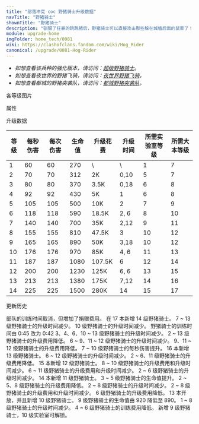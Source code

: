 ```yaml
---
title: "部落冲突 coc 野猪骑士升级数据"
navTitle: "野猪骑士"
shownTitle: "野猪骑士"
description: "驯服了狂暴的跳跳猪后，野猪骑士可以直接攻击那些躲在城墙后面的鼠辈了！有暗黑重油的滋养，这些勇士战无不胜！"
module: upgrade-home
imgFolder: home_tech/0081
wiki: https://clashofclans.fandom.com/wiki/Hog_Rider
canonical: /upgrade/0081-Hog-Rider
---
```


- *如想查看该兵种的强化版本，请访问：[超级野猪骑士](/upgrade/060f-Super-Hog-Rider)。*
- *如想查看夜世界的野猪飞骑，请访问：[夜世界野猪飞骑](/upgrade/100a-Hog-Glider)。*
- *如想查看都城的野猪突袭队，请访问：[都城野猪突袭队](/upgrade/200b-Hog-Raiders)。*

<UnitInfo :folder="$frontmatter.imgFolder" imgSrc="Hog_Rider_info.png" :imgAlt="$frontmatter.navTitle" :description="$frontmatter.description" />

<SmallTitle>各等级图片</SmallTitle>

<Panel>
    <UnitImgGroup :folder="$frontmatter.imgFolder">
        <UnitImg imgTitle="1 - 2 级" imgSrc="Hog_Rider1.png" />
        <UnitImg imgTitle="3 - 4 级" imgSrc="Hog_Rider3.png" />
        <UnitImg imgTitle="5 级" imgSrc="Hog_Rider5.png" />
        <UnitImg imgTitle="6 级" imgSrc="Hog_Rider6.png" />
        <UnitImg imgTitle="7 级" imgSrc="Hog_Rider7.png" />
        <UnitImg imgTitle="8 级" imgSrc="Hog_Rider8.png" />
        <UnitImg imgTitle="9 级" imgSrc="Hog_Rider9.png" />
        <UnitImg imgTitle="10 级" imgSrc="Hog_Rider10.png" />
        <UnitImg imgTitle="11 级" imgSrc="Hog_Rider11.png" />
        <UnitImg imgTitle="12 级" imgSrc="Hog_Rider12.png" />
        <UnitImg imgTitle="13 级" imgSrc="Hog_Rider13.png" />
        <UnitImg imgTitle="14 级" imgSrc="Hog_Rider14.png" />
    </UnitImgGroup>
</Panel>

<SmallTitle>属性</SmallTitle>

<UnitProperties>
    <UnitProperty pKey="部队类型" pValue="地面近战单位" />
    <UnitProperty pKey="攻击偏好" pValue="防御建筑" />
    <UnitProperty pKey="伤害类型" pValue="单体伤害" />
    <UnitProperty pKey="攻击的目标" pValue="仅地面目标" />
    <UnitProperty pKey="占据人口" pValue="5" />
    <UnitProperty pKey="移动速度" pValue="3 格/秒" />
    <UnitProperty pKey="攻击速度" pValue="1 秒/次" />
    <UnitProperty pKey="攻击距离" pValue="0.6 格" />
    <UnitProperty pKey="所需暗黑训练营等级" pValue="2" />
    <UnitProperty pKey="所需大本等级" pValue="7" />
    <UnitProperty pKey="训练时间" pValue="无" trainingSystem="2025" />
    <UnitProperty pKey="捐赠费用" pValue="3,3,135,Dark_Elixir" :isDonationCost="true" />
</UnitProperties>

<SmallTitle>升级数据</SmallTitle>

<script setup>
const tableExtraInfo = [
    {
        "column": 4,
        "type": "cost",
        "gpClass": "research",
        "icon": "Dark_Elixir"
    },
    {
        "column": 5,
        "type": "time",
        "gpClass": "research"
    }
];
</script>

<UnitTable :tableExtraInfo="tableExtraInfo">

| 等级 |  每秒伤害 | 每次伤害 | 生命值 | 升级花费|  升级时间 |所需实验室等级|所需大本等级|
|  --- |    ---   |   ---   |   --- |    ---  |     ---   |     ---    |    ---    |
|   1  |     60   |    60   |   270 |      \  |     \     |      1     |     7     |
|   2  |     70   |    70   |   312 |     2K  |    0,10   |      5     |     7     |
|   3  |     80   |    80   |   370 |   3.5K  |    0,18   |      6     |     8     |
|   4  |     92   |    92   |   430 |     5K  |    1      |      6     |     8     |
|   5  |    105   |   105   |   500 |    10K  |    2      |      7     |     9     |
|   6  |    118   |   118   |   590 |  18.5K  |    2, 6   |      8     |    10     |
|   7  |    140   |   140   |   700 |    35K  |    2,12   |      9     |    11     |
|   8  |    155   |   155   |   810 |  47.5K  |    3      |     10     |    12     |
|   9  |    165   |   165   |   890 |    50K  |    3,18   |     10     |    12     |
|  10  |    176   |   176   |   970 |    85K  |    4, 6   |     11     |    13     |
|  11  |    187   |   187   |  1080 | 107.5K  |    6      |     12     |    14     |
|  12  |    200   |   200   |  1230 |   125K  |    6, 6   |     13     |    15     |
|  13  |    213   |   213   |  1380 |   175K  |    7,12   |     14     |    16     |
|  14  |    225   |   225   |  1500 |   280K  |    14     |     15     |    17     |
</UnitTable>

<SmallTitle>更新历史</SmallTitle>

<Timeline>
    <TimelineItem date="2025/03/27">
        <TimelineRow>部队的训练时间取消，但增加了捐赠费用。</TimelineRow>
    </TimelineItem>
    <TimelineItem date="2025/03/24">
        <TimelineRow>在 17 本新增 14 级野猪骑士。</TimelineRow>
        <TimelineRow>7 ~ 13 级野猪骑士的升级时间减少。</TimelineRow>
        <TimelineRow>10 级野猪骑士的升级时间减少。</TimelineRow>
    </TimelineItem>
    <TimelineItem date="2025/02/10">
        <TimelineRow>野猪骑士的训练时间由 0:45 改为 0:42</TimelineRow>
    </TimelineItem>
    <TimelineItem date="2024/11/25">
        <TimelineRow>3、4、6、10 ~ 13 级野猪骑士的升级时间减少。</TimelineRow>
        <TimelineRow>2 ~ 13 级野猪骑士的升级费用降低。</TimelineRow>
    </TimelineItem>
    <TimelineItem date="2024/06/18">
        <TimelineRow>6 ~ 9、11 ~ 12 级野猪骑士的升级时间减少。</TimelineRow>
        <TimelineRow>9、11 ~ 12 级野猪骑士的升级费用降低。</TimelineRow>
    </TimelineItem>
    <TimelineItem date="2024/06/03">
        <TimelineRow>7 ~ 10 级野猪骑士的每秒伤害提升。</TimelineRow>
    </TimelineItem>
    <TimelineItem date="2024/02/27">
        <TimelineRow>16 本新增 13 级野猪骑士。</TimelineRow>
    </TimelineItem>
    <TimelineItem date="2023/12/12">
        <TimelineRow>6 ~ 12 级野猪骑士的升级时间减少。</TimelineRow>
        <TimelineRow>2 ~ 6、11 级野猪骑士的升级费用降低。</TimelineRow>
    </TimelineItem>
    <TimelineItem date="2023/06/12">
        <TimelineRow>15 本新增 12 级野猪骑士。</TimelineRow>
        <TimelineRow>8 ~ 10 级野猪骑士的升级费用和升级时间减少。</TimelineRow>
    </TimelineItem>
    <TimelineItem date="2022/10/10">
        <TimelineRow>6 ~ 11 级野猪骑士的升级费用和升级时间减少。</TimelineRow>
    </TimelineItem>
    <TimelineItem date="2021/12/09">
        <TimelineRow>2 ~ 6 级野猪骑士的升级时间减少。</TimelineRow>
    </TimelineItem>
    <TimelineItem date="2021/09/27">
        <TimelineRow>14 本新增 11 级野猪骑士。</TimelineRow>
        <TimelineRow>3 ~ 5 级野猪骑士的生命值提升。</TimelineRow>
    </TimelineItem>
    <TimelineItem date="2021/04/12">
        <TimelineRow>2 ~ 5、8 级野猪骑士的升级费用降低。</TimelineRow>
        <TimelineRow>2 ~ 8 级野猪骑士的升级时间减少。</TimelineRow>
    </TimelineItem>
    <TimelineItem date="2020/10/12">
        <TimelineRow>2 ~ 8 级野猪骑士的升级费用和升级时间减少。</TimelineRow>
    </TimelineItem>
    <TimelineItem date="2020/03/30">
        <TimelineRow>6 级野猪骑士的升级费用降低。</TimelineRow>
    </TimelineItem>
    <TimelineItem date="2019/12/09">
        <TimelineRow>13 本开放，并且新增 10 级野猪骑士。</TimelineRow>
    </TimelineItem>
    <TimelineItem date="2019/09/11">
        <TimelineRow>9 级野猪骑士的生命值由 920 降低至 890。</TimelineRow>
    </TimelineItem>
    <TimelineItem date="2019/04/02">
        <TimelineRow>1 ~ 8 级野猪骑士的升级时间减少。</TimelineRow>
        <TimelineRow>4 ~ 6 级野猪骑士的训练费用降低。</TimelineRow>
        <TimelineRow>新增 9 级野猪骑士，10 级实验室可解锁。</TimelineRow>
    </TimelineItem>
    <TimelineItem :historyBottom="true" />
</Timeline>